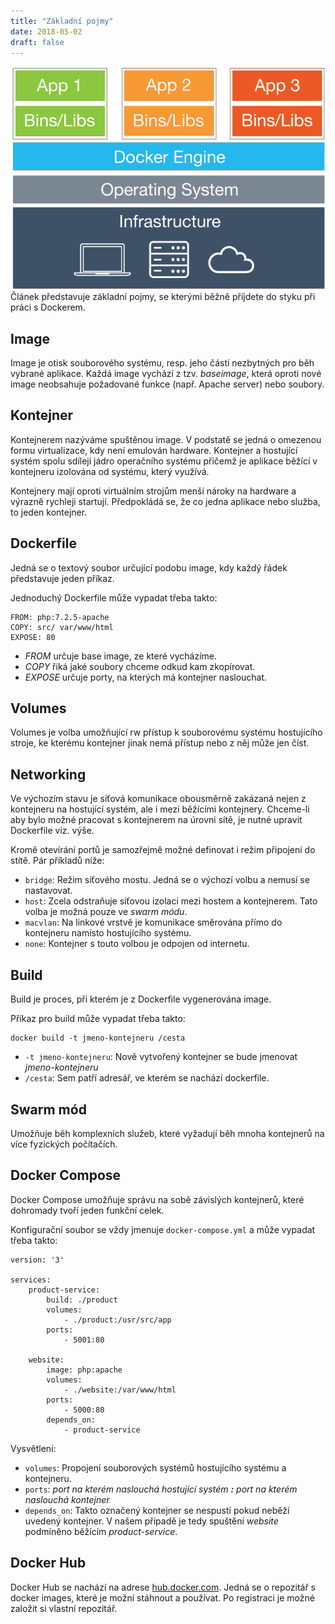 ```yaml
---
title: "Základní pojmy"
date: 2018-05-02
draft: false
---
```


![Schema vystihující fungování Dockeru](docker--schema.png)
Článek představuje základní pojmy, se kterými běžně příjdete do styku při práci s Dockerem.

## Image
Image je otisk souborového systému, resp. jeho částí nezbytných pro běh vybrané aplikace. Každá image vychází z tzv. *baseimage*, která oproti nové image neobsahuje požadované funkce (např. Apache server) nebo soubory.

## Kontejner
Kontejnerem nazýváme spuštěnou image. V podstatě se jedná o omezenou formu virtualizace, kdy není emulován hardware. Kontejner a hostující systém spolu sdílejí jádro operačního systému přičemž je aplikace běžící v kontejneru izolována od systému, který využívá.

Kontejnery mají oproti virtuálním strojům menší nároky na hardware a výrazně rychleji startují. Předpokládá se, že co jedna aplikace nebo služba, to jeden kontejner.

## Dockerfile
Jedná se o textový soubor určující podobu image, kdy každý řádek představuje jeden příkaz.

Jednoduchý Dockerfile může vypadat třeba takto:
```
FROM: php:7.2.5-apache
COPY: src/ var/www/html
EXPOSE: 80
```

- *FROM* určuje base image, ze které vycházíme.
- *COPY* říká jaké soubory chceme odkud kam zkopírovat.
- *EXPOSE* určuje porty, na kterých má kontejner naslouchat.

## Volumes
Volumes je volba umožňující rw přístup k souborovému systému hostujícího stroje, ke kterému kontejner jinak nemá přístup nebo z něj může jen číst.

## Networking
Ve výchozím stavu je síťová komunikace obousměrně zakázaná nejen z kontejneru na hostující systém, ale i mezi běžícími kontejnery. Chceme-li aby bylo možné pracovat s kontejnerem na úrovni sítě, je nutné upravit Dockerfile viz. výše.

Kromě otevírání portů je samozřejmě možné definovat i režim připojení do stítě. Pár příkladů níže:

- `bridge`: Režim síťového mostu. Jedná se o výchozí volbu a nemusí se nastavovat.
- `host`: Zcela odstraňuje síťovou izolaci mezi hostem a kontejnerem. Tato volba je možná pouze ve *swarm módu*.
- `macvlan`: Na linkové vrstvě je komunikace směrována přímo do kontejneru namísto hostujícího systému.
- `none`: Kontejner s touto volbou je odpojen od internetu.

## Build
Build je proces, při kterém je z Dockerfile vygenerována image.

Příkaz pro build může vypadat třeba takto:
```
docker build -t jmeno-kontejneru /cesta
```

- `-t jmeno-kontejneru`: Nově vytvořený kontejner se bude jmenovat *jmeno-kontejneru*
- `/cesta`: Sem patří adresář, ve kterém se nachází dockerfile.

## Swarm mód
Umožňuje běh komplexních služeb, které vyžadují běh mnoha kontejnerů na více fyzických počítačích.

## Docker Compose
Docker Compose umožňuje správu na sobě závislých kontejnerů, které dohromady tvoří jeden funkční celek.

Konfigurační soubor se vždy jmenuje `docker-compose.yml` a může vypadat třeba takto:
```
version: '3'

services:
	product-service:
		build: ./product
		volumes:
			- ./product:/usr/src/app
		ports:
			- 5001:80

	website:
		image: php:apache	
		volumes:
			- ./website:/var/www/html
		ports:
			- 5000:80
		depends_on:
			- product-service
```
Vysvětlení:

- `volumes`: Propojení souborových systémů hostujícího systému a kontejneru.
- `ports`: *port na kterém naslouchá hostující systém* ***:*** *port na kterém naslouchá kontejner*
- `depends_on`: Takto označený kontejner se nespustí pokud neběží uvedený kontejner. V našem případě je tedy spuštění *website* podmíněno běžícím *product-service*.

## Docker Hub
Docker Hub se nachází na adrese [hub.docker.com](https://hub.docker.com/). Jedná se o repozitář s docker images, které je možní stáhnout a používat. Po registraci je možné založit si vlastní repozitář.
